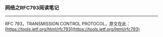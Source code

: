### 网络之RFC793阅读笔记

---

RFC 793，TRANSMISSION CONTROL PROTOCOL，原文在此：[https://tools.ietf.org/html/rfc793](https://tools.ietf.org/html/rfc793)

